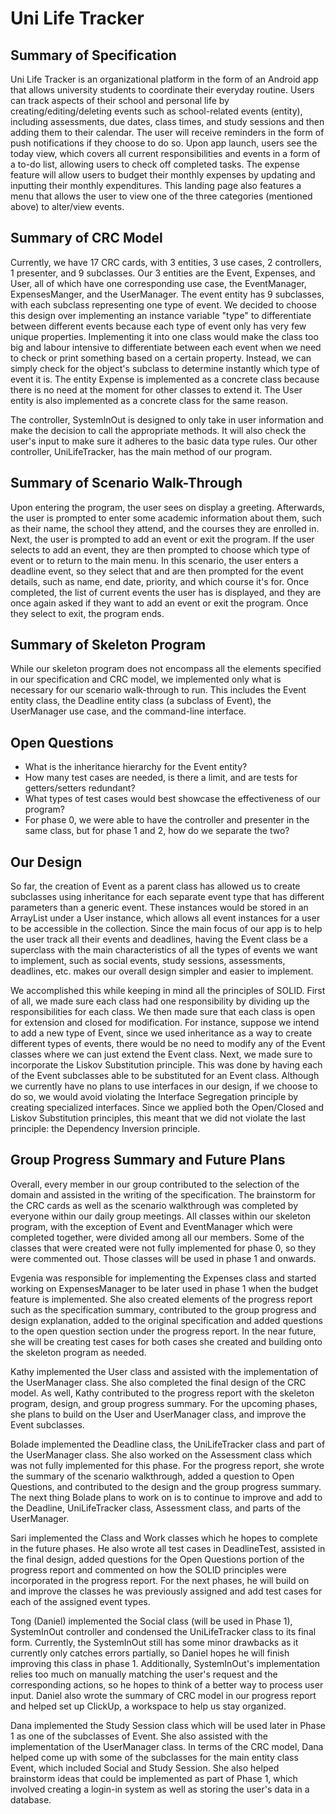 # Uni Life Tracker 
## Summary of Specification 
Uni Life Tracker is an organizational platform in the form of an Android app that allows university students to coordinate their everyday routine. Users can track aspects of their school and personal life by creating/editing/deleting events such as school-related events (entity), including assessments, due dates, class times, and study sessions and then adding them to their calendar. The user will receive reminders in the form of push notifications if they choose to do so. Upon app launch, users see the today view, which covers all current responsibilities and events in a form of a to-do list, allowing users to check off completed tasks. The expense feature will allow users to budget their monthly expenses by updating and inputting their monthly expenditures. This landing page also features a menu that allows the user to view one of the three categories (mentioned above) to alter/view events.

## Summary of CRC Model
Currently, we have 17 CRC cards, with 3 entities, 3 use cases, 2 controllers, 1 presenter, and 9 subclasses. Our 3 entities are the Event, Expenses, and User, all of which have one corresponding use case, the EventManager, ExpensesManger, and the UserManager. The event entity has 9 subclasses, with each subclass representing one type of event. We decided to choose this design over implementing an instance variable "type" to differentiate between different events because each type of event only has very few unique properties. Implementing it into one class would make the class too big and labour intensive to differentiate between each event when we need to check or print something based on a certain property. Instead, we can simply check for the object's subclass to determine instantly which type of event it is. The entity Expense is implemented as a concrete class because there is no need at the moment for other classes to extend it. The User entity is also implemented as a concrete class for the same reason. 

The controller, SystemInOut is designed to only take in user information and make the decision to call the appropriate methods. It will also check the user's input to make sure it adheres to the basic data type rules. Our other controller, UniLifeTracker, has the main method of our program.

## Summary of Scenario Walk-Through 
Upon entering the program, the user sees on display a greeting. Afterwards, the user is prompted to enter some academic information about them, such as their name, the school they attend, and the courses they are enrolled in. Next, the user is prompted to add an event or exit the program. If the user selects to add an event, they are then prompted to choose which type of event or to return to the main menu. In this scenario, the user enters a deadline event, so they select that and are then prompted for the event details, such as name, end date, priority, and which course it's for. Once completed, the list of current events the user has is displayed, and they are once again asked if they want to add an event or exit the program. Once they select to exit, the program ends.

## Summary of Skeleton Program
While our skeleton program does not encompass all the elements specified in our specification and CRC model, we implemented only what is necessary for our scenario walk-through to run. This includes the Event entity class, the Deadline entity class (a subclass of Event), the UserManager use case, and the command-line interface. 

## Open Questions 
+ What is the inheritance hierarchy for the Event entity?
+ How many test cases are needed, is there a limit, and are tests for getters/setters redundant?
+ What types of test cases would best showcase the effectiveness of our program?
+ For phase 0, we were able to have the controller and presenter in the same class, but for phase 1 and 2, how do we separate the two?

## Our Design
So far, the creation of Event as a parent class has allowed us to create subclasses using inheritance for each separate event type that has different parameters than a generic event. These instances would be stored in an ArrayList under a User instance, which allows all event instances for a user to be accessible in the collection. Since the main focus of our app is to help the user track all their events and deadlines, having the Event class be a superclass with the main characteristics of all the types of events we want to implement, such as social events, study sessions, assessments, deadlines, etc. makes our overall design simpler and easier to implement. 

We accomplished this while keeping in mind all the principles of SOLID. First of all, we made sure each class had one responsibility by dividing up the responsibilities for each class. We then made sure that each class is open for extension and closed for modification. For instance, suppose we intend to add a new type of Event, since we used inheritance as a way to create different types of events, there would be no need to modify any of the Event classes where we can just extend the Event class. Next, we made sure to incorporate the Liskov Substitution principle. This was done by having each of the Event subclasses able to be substituted for an Event class. Although we currently have no plans to use interfaces in our design, if we choose to do so, we would avoid violating the Interface Segregation principle by creating specialized interfaces. Since we applied both the Open/Closed and Liskov Substitution principles, this meant that we did not violate the last principle: the Dependency Inversion principle. 

## Group Progress Summary and Future Plans 
Overall, every member in our group contributed to the selection of the domain and assisted in the writing of the specification. The brainstorm for the CRC cards as well as the scenario walkthrough was completed by everyone within our daily group meetings. All classes within our skeleton program, with the exception of Event and EventManager which were completed together, were divided among all our members. Some of the classes that were created were not fully implemented for phase 0, so they were commented out. Those classes will be used in phase 1 and onwards. 

Evgenia was responsible for implementing the Expenses class and started working on ExpensesManager to be later used in phase 1 when the budget feature is implemented. She also created elements of the progress report such as the specification summary, contributed to the group progress and design explanation, added to the original specification and added questions to the open question section under the progress report. In the near future, she will be creating test cases for both cases she created and building onto the skeleton program as needed. 

Kathy implemented the User class and assisted with the implementation of the UserManager class. She also completed the final design of the CRC model. As well, Kathy contributed to the progress report with the skeleton program, design, and group progress summary. For the upcoming phases, she plans to build on the User and UserManager class, and improve the Event subclasses. 

Bolade implemented the Deadline class, the UniLifeTracker class and part of the UserManager class. She also worked on the Assessment class which was not fully implemented for this phase. For the progress report, she wrote the summary of the scenario walkthrough, added a question to Open Questions, and contributed to the design and the group progress summary. The next thing Bolade plans to work on is to continue to improve and add to the Deadline, UniLifeTracker class, Assessment class, and parts of the UserManager.

Sari implemented the Class and Work classes which he hopes to complete in the future phases. He also wrote all test cases in DeadlineTest, assisted in the final design, added questions for the Open Questions portion of the progress report and commented on how the SOLID principles were incorporated in the progress report. For the next phases, he will build on and improve the classes he was previously assigned and add test cases for each of the assigned event types.

Tong (Daniel) implemented the Social class (will be used in Phase 1), SystemInOut controller and condensed the UniLifeTracker class to its final form. Currently, the SystemInOut still has some minor drawbacks as it currently only catches errors partially, so Daniel hopes he will finish improving this class in phase 1. Additionally, SystemInOut's implementation relies too much on manually matching the user's request and the corresponding actions, so he hopes to think of a better way to process user input. Daniel also wrote the summary of CRC model in our progress report and helped set up ClickUp, a workspace to help us stay organized.

Dana implemented the Study Session class which will be used later in Phase 1 as one of the subclasses of Event. She also assisted with the implementation of the UserManager class.  In terms of the CRC model, Dana helped come up with some of the subclasses for the main entity class Event, which included Social and Study Session. She also helped brainstorm ideas that could be implemented as part of Phase 1, which involved creating a login-in system as well as storing the user's data in a database.

